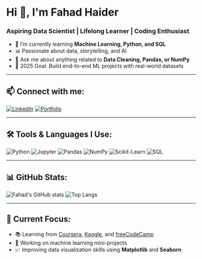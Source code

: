 # Hi 👋, I'm Fahad Haider  
### Aspiring Data Scientist | Lifelong Learner | Coding Enthusiast

- 🌱 I’m currently learning **Machine Learning, Python, and SQL**
- 📊 Passionate about data, storytelling, and AI
- 💬 Ask me about anything related to **Data Cleaning, Pandas, or NumPy**
- 🎯 2025 Goal: Build end-to-end ML projects with real-world datasets

---

## 📫 Connect with me:

[![LinkedIn](https://img.shields.io/badge/LinkedIn-blue?logo=linkedin&style=for-the-badge)](https://www.linkedin.com/in/yourprofile)
[![Portfolio](https://img.shields.io/badge/Portfolio-000?logo=firefox&logoColor=white&style=for-the-badge)](https://yourportfolio.com)

---

## 🛠️ Tools & Languages I Use:

![Python](https://img.shields.io/badge/Python-3776AB?logo=python&logoColor=white&style=for-the-badge)
![Jupyter](https://img.shields.io/badge/Jupyter-F37626?logo=jupyter&logoColor=white&style=for-the-badge)
![Pandas](https://img.shields.io/badge/Pandas-150458?logo=pandas&logoColor=white&style=for-the-badge)
![NumPy](https://img.shields.io/badge/Numpy-013243?logo=numpy&logoColor=white&style=for-the-badge)
![Scikit-Learn](https://img.shields.io/badge/Scikit--Learn-F7931E?logo=scikit-learn&logoColor=white&style=for-the-badge)
![SQL](https://img.shields.io/badge/SQL-4479A1?logo=mysql&logoColor=white&style=for-the-badge)

---

## 📊 GitHub Stats:

![Fahad's GitHub stats](https://github-readme-stats.vercel.app/api?username=fahadhaider1&show_icons=true&theme=chartreuse-dark)
![Top Langs](https://github-readme-stats.vercel.app/api/top-langs/?username=fahadhaider1&layout=compact&theme=chartreuse-dark)

---

## 🎯 Current Focus:

- 📚 Learning from [Coursera](https://coursera.org), [Kaggle](https://kaggle.com), and [freeCodeCamp](https://freecodecamp.org)
- 🤖 Working on machine learning mini-projects
- 📈 Improving data visualization skills using **Matplotlib** and **Seaborn**
